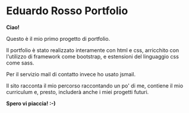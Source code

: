 # Eduardo Rosso Portfolio


<b>Ciao!</b>

Questo è il mio primo progetto di portfolio.

Il portfolio è stato realizzato interamente con html e css, arricchito con l'utilizzo di framework come bootstrap, e estensioni del linguaggio css come sass.

Per il servizio mail di contatto invece ho usato jsmail.

Il sito racconta il mio percorso raccontando un po' di me, contiene il mio curriculum e, presto, includerà anche i miei progetti futuri.

<b>Spero vi piaccia! :-)</b>
